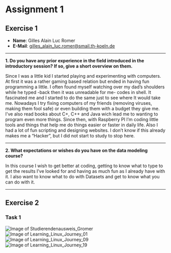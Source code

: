 # Assignment 1

## Exercise 1 

* **Name**: Gilles Alain Luc Romer
* **E-Mail**: gilles_alain_luc.romer@smail.th-koeln.de
___
__1. Do you have any prior experience in the field introduced in the introductory session? If so, give a short overview on them.__

Since I was a little kid I started playing and experimenting with computers. At first it was a rather gaming based relation but ended in having fun programming a little.
I often found myself watching over my dad’s shoulders while he typed -back then it was unreadable for me- codes in shell. It fascinated me and I started to do the same just to see where It would take me.
Nowadays I try fixing computers of my friends (removing viruses, making them fool safe) or even building them with a budget they give me. I've also read books about C+, C++ and Java wich lead me to wanting to program even more things. Since then, with Raspberry PI I’m coding little tools and things that help me do things easier or faster in daily life. Also I had a lot of fun scripting and designing websites.
I don’t know if this already makes me a “Hacker”, but I did not start to study to stop here.
___
__2. What expectations or wishes do you have on the data modeling course?__

In this course I wish to get better at coding, getting to know what to type to get the results I’ve looked for and having as much fun as I already have with it. I also want to know what to do with Datasets and get to know what you can do with it.
___

## Exercise 2 

### Task 1
![Image of Studierendenausweis_Gromer](https://github.com/dis-data-modeling-2020/dis08-assignment-1-Git-Romer/blob/master/Studierendenausweis_Gromer.jpg)
![Image of Learning_Linux_Journey_01](https://github.com/dis-data-modeling-2020/dis08-assignment-1-Git-Romer/blob/master/Learning_Linux_Journey_01.png)
![Image of Learning_Linux_Journey_09](https://github.com/dis-data-modeling-2020/dis08-assignment-1-Git-Romer/blob/master/Learning_Linux_Journey_09.png)
![Image of Learning_Linux_Journey_19](https://github.com/dis-data-modeling-2020/dis08-assignment-1-Git-Romer/blob/master/Learning_Linux_Journey_19.png)
